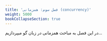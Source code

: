 ```yaml
---
title: 'فصل سوم: همزمانی (concurrency)'
weight: 5000
bookCollapseSection: true
---
```


در این فصل به مباحث همزمانی در زبان گو میپردازیم...